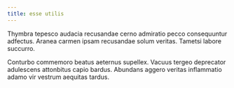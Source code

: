 ```yaml
---
title: esse utilis
---
```


Thymbra tepesco audacia recusandae cerno admiratio pecco consequuntur adfectus. Aranea carmen ipsam recusandae solum veritas. Tametsi labore succurro.

Conturbo commemoro beatus aeternus supellex. Vacuus tergeo deprecator adulescens attonbitus capio bardus. Abundans aggero veritas inflammatio adamo vir vestrum aequitas tardus.